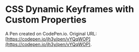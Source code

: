 # CSS Dynamic Keyframes with Custom Properties

A Pen created on CodePen.io. Original URL: [https://codepen.io/jh3y/pen/vYQqWOP](https://codepen.io/jh3y/pen/vYQqWOP).

